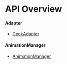 # API Overview

#### Adapter

 - [DeckAdapter](/docs/api-reference/deck-adapter)

#### AnimationManager

 - [AnimationManager](/docs/api-reference/animations/animation-manager)



